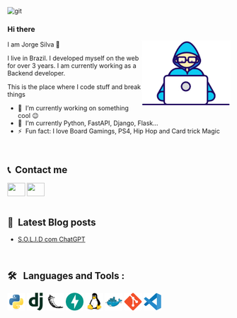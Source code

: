 ![git](https://user-images.githubusercontent.com/61012171/172251090-94e87017-0273-4c3c-8429-fdb98fe43f75.png)


### Hi there</a>

<img align="right" src="https://raw.githubusercontent.com/scjorge/scjorge/main/assets/gifs/Developer.gif" width='200'/>
                        
I am Jorge Silva 🧔

I live in Brazil. I developed myself on the web for over 3 years. I am currently working as a Backend developer. 


This is the place where I code stuff and break things

- 🔭 &nbsp;I’m currently working on something cool :wink:
- 🌱 &nbsp;I’m currently Python, FastAPI, Django, Flask...
- ⚡ &nbsp;Fun fact: I love Board Gamings, PS4, Hip Hop and Card trick Magic

<br>

## 📞 &nbsp;Contact me
<div align="left"> 
  <a href="https://www.linkedin.com/in/jorge-s-costa/" target="_blank"><img align="center" src="https://raw.githubusercontent.com/rahuldkjain/github-profile-readme-generator/master/src/images/icons/Social/linked-in-alt.svg" height="30" width="40"></a>
  <a href="https://dev.to/scjorge" target="blank"><img align="center" src="https://dev-to-uploads.s3.amazonaws.com/uploads/logos/resized_logo_UQww2soKuUsjaOGNB38o.png" height="30" width="40" /></a>
</div>

<br>

## 📕 &nbsp;Latest Blog posts
<!-- BLOG-POST-LIST:START -->
- [S.O.L.I.D com ChatGPT](https://dev.to/scjorge/solid-com-chatgpt-25de)
<!-- BLOG-POST-LIST:END -->

<br>

## 🛠 &nbsp; Languages and Tools :

<div>
  <img src="https://raw.githubusercontent.com/scjorge/scjorge/main/assets/icons/python-original.svg" alt="Python Logo" width="40"/>
  <img src="https://raw.githubusercontent.com/scjorge/scjorge/main/assets/icons/django-plain.svg" alt="Django Logo" width="40"/>
  <img src="https://raw.githubusercontent.com/scjorge/scjorge/main/assets/icons/flask-original.svg" alt="Flask Logo" width="40"/>
  <img src="https://raw.githubusercontent.com/scjorge/scjorge/main/assets/icons/fastapi-original.svg" alt="FastAPI Logo" width="40"/>
  <img src="https://raw.githubusercontent.com/scjorge/scjorge/main/assets/icons/linux-original.svg" alt="Linux Logo" width="40" />
  <img src="https://raw.githubusercontent.com/scjorge/scjorge/main/assets/icons/docker-original.svg" alt="Docker Logo" width="40" />
  <img src="https://raw.githubusercontent.com/scjorge/scjorge/main/assets/icons/git-original.svg" alt="Git Logo" width="40" />
  <img src="https://raw.githubusercontent.com/scjorge/scjorge/main/assets/icons/vscode-original.svg" alt="Vscode Logo" width="40" />

</div>


